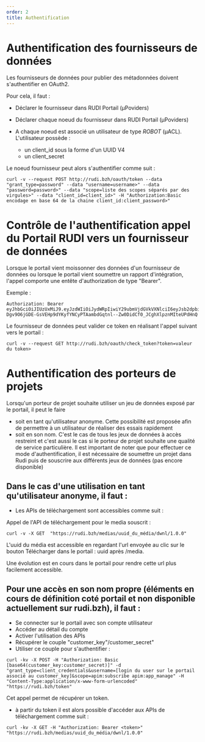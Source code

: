 ```yaml
---
order: 2
title: Authentification
---
```


# Authentification des fournisseurs de données

Les fournisseurs de données pour publier des métadonnées doivent s'authentifier en OAuth2.

Pour cela, il faut :
* Déclarer le fournisseur dans RUDI Portail (µPoviders)
* Déclarer chaque noeud du fournisseur dans RUDI Portail (µPoviders)
* A chaque noeud est associé un utilisateur de type _ROBOT_  (µACL). L'utilisateur possède :

  * un client_id sous la forme d'un UUID V4
  * un client_secret

Le noeud fournisseur peut alors s'authentifier comme suit :

```
curl -v --request POST http://rudi.bzh/oauth/token --data "grant_type=password" --data "username=username>" --data "password=password>" --data "scope=liste des scopes séparés par des virgules>" --data "client_id=client_id>" -H "Authorization:Basic encodage en base 64 de la chaine client_id:client_password>"
```


# Contrôle de l'authentification appel du Portail RUDI vers un fournisseur de données

Lorsque le portail vient moissonner des données d'un fournisseur de données ou lorsque le portail vient soumettre un rapport d'intégration, l'appel comporte une entête d'authorization de type "Bearer".

Exemple :
```
Authorization: Bearer eyJhbGciOiJIUzUxMiJ9.eyJzdWIiOiJydWRpIiwiY29ubmVjdGVkVXNlciI6eyJsb2dpbiI6InJ1ZGkiLCJ0eXBlIjoiUEVSU09OIiwiZmlyc3RuYW1lIjoicnVkaSIsImxhc3RuYW1lIjoicnVkaSIsImVtYWlsIjpudWxsLCJvcmdhbml6YXRpb24iOiJydWRpIiwicm9sZXMiOlsiQURNSU5JU1RSQVRPUiJdfSwiZXhwIjoxNjE0NjE5Nzc2LCJpYXQiOjE2MTQ2MTYxNzZ9.Em7yclposciDOll-Dgv9O6jGDE-GsVEHp9dYKyfYNCyPTAambdGqtnl--Zw0DidCf0_JCghXlpznMIteUPdHnQ
```

Le fournisseur de données peut valider ce token en réalisant l'appel suivant vers le portail :

```
curl -v --request GET http://rudi.bzh/oauth/check_token?token=valeur du token>
```

# Authentification des porteurs de projets

Lorsqu'un porteur de projet souhaite utiliser un jeu de données exposé par le portail, il peut le faire
* soit en tant qu'utilisateur anonyme. Cette possibilité est proposée afin de permettre à un utilisateur de réaliser des essais rapidement
* soit en son nom. C'est le cas de tous les jeux de données à accès restreint et c'est aussi le cas si le porteur de projet souhaite une qualité de service particulière. Il est important de noter que pour effectuer ce mode d'authentification, il est nécessaire de soumettre un projet dans Rudi puis de souscrire aux différents jeux de données (pas encore disponible)


## Dans le cas d'une utilisation en tant qu'utilisateur anonyme, il faut :

* Les APIs de téléchargement sont accessibles comme suit :

Appel de l'API de téléchargement pour le media souscrit :
```
curl -v -X GET  "https://rudi.bzh/medias/uuid_du_média/dwnl/1.0.0" 
```

L'uuid du média est accessible en regardant l'url envoyée au clic sur le bouton Télécharger dans le portail : uuid après /media.

Une évolution est en cours dans le portail pour rendre cette url plus facilement accessible.

## Pour une accès en son nom propre (éléments en cours de définition coté portail et non disponible actuellement sur rudi.bzh), il faut :
* Se connecter sur le portail avec son compte utilisateur
* Accéder au détail du compte
* Activer l'utilisation des APIs
* Récupérer le couple "customer_key"/customer_secret"
* Utiliser ce couple pour s'authentifier :

```
curl -kv -X POST -H "Authorization: Basic [base64(customer_key:customer_secret)]" -d "grant_type=client_credentials&username=[login du user sur le portail associé au customer_key]&scope=apim:subscribe apim:app_manage" -H "Content-Type:application/x-www-form-urlencoded" "https://rudi.bzh/token"
```

Cet appel permet de récupérer un token.

* à partir du token il est alors possible d'accéder aux APIs de téléchargement comme suit :

```
curl -kv -X GET -H "Authorization: Bearer <token>" "https://rudi.bzh/medias/uuid_du_média/dwnl/1.0.0"
```
